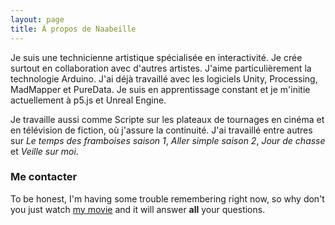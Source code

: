 ```yaml
---
layout: page
title: À propos de Naabeille
---
```


Je suis une technicienne artistique spécialisée en interactivité. Je crée surtout en collaboration avec d'autres artistes. J'aime particulièrement la technologie Arduino. J'ai déjà travaillé avec les logiciels Unity, Processing, MadMapper et PureData. Je suis en apprentissage constant et je m'initie actuellement à p5.js et Unreal Engine. 

Je travaille aussi comme Scripte sur les plateaux de tournages en cinéma et en télévision de fiction, où j'assure la continuité. J'ai travaillé entre autres sur _Le temps des framboises saison 1_, _Aller simple saison 2_, _Jour de chasse_ et _Veille sur moi_.

### Me contacter

To be honest, I'm having some trouble remembering right now, so why don't you just watch [my movie](https://en.wikipedia.org/wiki/The_Princess_Bride_%28film%29) and it will answer **all** your questions.
